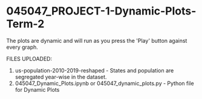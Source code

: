 # 045047_PROJECT-1-Dynamic-Plots-Term-2
The plots are dynamic and will run as you press the 'Play' button against every graph.

FILES UPLOADED:
1. us-population-2010-2019-reshaped - States and population are segregated year-wise in the dataset.
2. 045047_Dynamic_Plots.ipynb or 045047_dynamic_plots.py - Python file for Dynamic Plots
